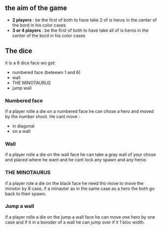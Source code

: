 <!--
@file RULE.md
@author Jules Lefebvre <juleslefebvre.10@outlook.fr>
@date 2019/01/06
@project minotaurus (https://github.com/JulesdeCube/minotaurus).
@copyright Copyright (c) 2019 Jules Lefebvre.

@license GNU-GPL
 This file is part of minotaurus (https://github.com/JulesdeCube/minotaurus).
 Copyright (c) 2019 Jules Lefebvre.
 minotaurus is free software: you can redistribute it and/or modify
 it under the terms of the GNU General Public License as published by
 the Free Software Foundation, either version 3 of the License, or
 (at your option) any later version.
 
 This program is distributed in the hope that it will be useful,
 but WITHOUT ANY WARRANTY; without even the implied warranty of
 MERCHANTABILITY or FITNESS FOR A PARTICULAR PURPOSE.  See the
 GNU General Public License for more details.
 
 You should have received a copy of the GNU General Public License
 along with minotaurus.  If not, see <https://www.gnu.org/licenses/>.
-->

## the aim of the game
- **2 players** : be the first of both to have take 2 of is heros in the center of the bord in his color cases 
- **3 or 4 players** : be the first of both to have take all of is heros in the center of the bord in his color cases 

## The dice
it is a 6 dice face wo got: 
- numbered face (beteewn 1 and 6)
- wall
- THE MINOTAURUS
- jump wall

### Numbered face
if a player rolle a die on a numbered face he can chose a hero and moved by the number shoot. He cant move : 
- in diagonal
- on a wall 

### Wall
if a player rolle a die on the wall face he can take a gray wall of your chose and placed where he want and he cant lock any spawn and any heros 

### THE MINOTAURUS
if a player role a die on the black face he need tho move to move the minotor by 8 case, if a minautor as in the same case as a hero the both go back to their spawn.

### Jump a wall
if a player rolle a die on the jump a wall face he can move one hero by one case and if it in a boroder of a wall he can jump over if it 1 bloc width.